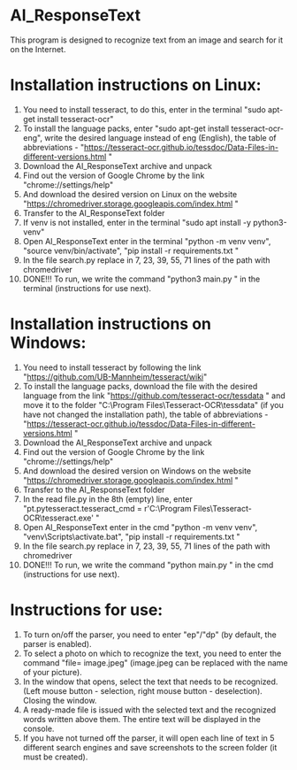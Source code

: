 # AI_ResponseText
This program is designed to recognize text from an image and search for it on the Internet.


# Installation instructions on Linux:
1. You need to install tesseract, to do this, enter in the terminal "sudo apt-get install tesseract-ocr"
2. To install the language packs, enter "sudo apt-get install tesseract-ocr-eng", write the desired language instead of eng (English), the table of abbreviations - "https://tesseract-ocr.github.io/tessdoc/Data-Files-in-different-versions.html "
3. Download the AI_ResponseText archive and unpack
4. Find out the version of Google Chrome by the link "chrome://settings/help"
5. And download the desired version on Linux on the website "https://chromedriver.storage.googleapis.com/index.html "
6. Transfer to the AI_ResponseText folder
7. If venv is not installed, enter in the terminal "sudo apt install -y python3-venv"
8. Open AI_ResponseText enter in the terminal "python -m venv venv", "source venv/bin/activate", "pip install -r requirements.txt "
9. In the file search.py replace in 7, 23, 39, 55, 71 lines of the path with chromedriver
10. DONE!!! To run, we write the command "python3 main.py " in the terminal (instructions for use next).

# Installation instructions on Windows:
1. You need to install tesseract by following the link "https://github.com/UB-Mannheim/tesseract/wiki"
2. To install the language packs, download the file with the desired language from the link "https://github.com/tesseract-ocr/tessdata " and move it to the folder "C:\Program Files\Tesseract-OCR\tessdata" (if you have not changed the installation path), the table of abbreviations - "https://tesseract-ocr.github.io/tessdoc/Data-Files-in-different-versions.html "
3. Download the AI_ResponseText archive and unpack
4. Find out the version of Google Chrome by the link "chrome://settings/help"
5. And download the desired version on Windows on the website "https://chromedriver.storage.googleapis.com/index.html "
6. Transfer to the AI_ResponseText folder
7. In the read file.py in the 8th (empty) line, enter "pt.pytesseract.tesseract_cmd = r'C:\Program Files\Tesseract-OCR\tesseract.exe' "
8. Open AI_ResponseText enter in the cmd "python -m venv venv", "venv\Scripts\activate.bat", "pip install -r requirements.txt "
9. In the file search.py replace in 7, 23, 39, 55, 71 lines of the path with chromedriver
10. DONE!!! To run, we write the command "python main.py " in the cmd (instructions for use next).

# Instructions for use:
1. To turn on/off the parser, you need to enter "ep"/"dp" (by default, the parser is enabled).
2. To select a photo on which to recognize the text, you need to enter the command "file= image.jpeg" (image.jpeg can be replaced with the name of your picture).
3. In the window that opens, select the text that needs to be recognized. (Left mouse button - selection, right mouse button - deselection). Closing the window. 
4. A ready-made file is issued with the selected text and the recognized words written above them. The entire text will be displayed in the console.
5. If you have not turned off the parser, it will open each line of text in 5 different search engines and save screenshots to the screen folder (it must be created).
